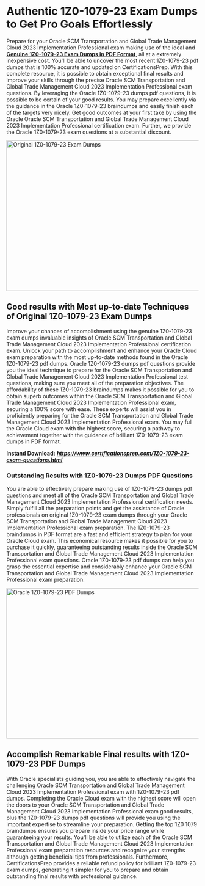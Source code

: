 <h1><strong>Authentic 1Z0-1079-23 Exam Dumps to Get Pro Goals Effortlessly</strong></h1>
<p>Prepare for your Oracle SCM Transportation and Global Trade Management Cloud 2023 Implementation Professional exam making use of the ideal and <a href="https://www.certificationsprep.com/1Z0-1079-23-exam-questions.html"><strong>Genuine 1Z0-1079-23 Exam Dumps in PDF Format</strong></a>, all at a extremely inexpensive cost. You'll be able to uncover the most recent 1Z0-1079-23 pdf dumps that is 100% accurate and updated on CertificationsPrep. With this complete resource, it is possible to obtain exceptional final results and improve your skills through the precise Oracle SCM Transportation and Global Trade Management Cloud 2023 Implementation Professional exam questions. By leveraging the Oracle 1Z0-1079-23 dumps pdf questions, it is possible to be certain of your good results. You may prepare excellently via the guidance in the Oracle 1Z0-1079-23 braindumps and easily finish each of the targets very nicely. Get good outcomes at your first take by using the Oracle Oracle SCM Transportation and Global Trade Management Cloud 2023 Implementation Professional certification exam. Further, we provide the Oracle 1Z0-1079-23 exam questions at a substantial discount.</p>
<p><img src="https://i.imgur.com/XTkKqDV.png" alt="Original 1Z0-1079-23 Exam Dumps" width="700" height="394" /></p>
<h2><strong>Good results with Most up-to-date Techniques of Original 1Z0-1079-23 Exam Dumps</strong></h2>
<p>Improve your chances of accomplishment using the genuine 1Z0-1079-23 exam dumps invaluable insights of Oracle SCM Transportation and Global Trade Management Cloud 2023 Implementation Professional certification exam. Unlock your path to accomplishment and enhance your Oracle Cloud exam preparation with the most up-to-date methods found in the Oracle 1Z0-1079-23 pdf dumps. Oracle 1Z0-1079-23 dumps pdf questions provide you the ideal technique to prepare for the Oracle SCM Transportation and Global Trade Management Cloud 2023 Implementation Professional test questions, making sure you meet all of the preparation objectives. The affordability of these 1Z0-1079-23 braindumps makes it possible for you to obtain superb outcomes within the Oracle SCM Transportation and Global Trade Management Cloud 2023 Implementation Professional exam, securing a 100% score with ease. These experts will assist you in proficiently preparing for the Oracle SCM Transportation and Global Trade Management Cloud 2023 Implementation Professional exam. You may full the Oracle Cloud exam with the highest score, securing a pathway to achievement together with the guidance of brilliant 1Z0-1079-23 exam dumps in PDF format.&nbsp;</p>
<p><strong>Instand Download:</strong>&nbsp;<strong><a href="https://www.certificationsprep.com/1Z0-1079-23-exam-questions.html"><em>https://www.certificationsprep.com/1Z0-1079-23-exam-questions.html</em></a></strong></p>
<h3><strong>Outstanding Results with 1Z0-1079-23 Dumps PDF Questions</strong></h3>
<p>You are able to effectively prepare making use of 1Z0-1079-23 dumps pdf questions and meet all of the Oracle SCM Transportation and Global Trade Management Cloud 2023 Implementation Professional certification needs. Simply fulfill all the preparation points and get the assistance of Oracle professionals on original 1Z0-1079-23 exam dumps through your Oracle SCM Transportation and Global Trade Management Cloud 2023 Implementation Professional exam preparation. The 1Z0-1079-23 braindumps in PDF format are a fast and efficient strategy to plan for your Oracle Cloud exam. This economical resource makes it possible for you to purchase it quickly, guaranteeing outstanding results inside the Oracle SCM Transportation and Global Trade Management Cloud 2023 Implementation Professional exam questions. Oracle 1Z0-1079-23 pdf dumps can help you grasp the essential expertise and considerably enhance your Oracle SCM Transportation and Global Trade Management Cloud 2023 Implementation Professional exam preparation.</p>
<p><a href="https://www.certificationsprep.com/1Z0-1079-23-exam-questions.html"><img src="https://i.imgur.com/DQYUJ45.png" alt="Oracle 1Z0-1079-23 PDF Dumps" width="700" height="394" /></a></p>
<h2><strong>Accomplish Remarkable Final results with 1Z0-1079-23 PDF Dumps</strong></h2>
<p>With Oracle specialists guiding you, you are able to effectively navigate the challenging Oracle SCM Transportation and Global Trade Management Cloud 2023 Implementation Professional exam with 1Z0-1079-23 pdf dumps. Completing the Oracle Cloud exam with the highest score will open the doors to your Oracle SCM Transportation and Global Trade Management Cloud 2023 Implementation Professional exam good results, plus the 1Z0-1079-23 dumps pdf questions will provide you using the important expertise to streamline your preparation. Getting the top 1Z0 1079 braindumps ensures you prepare inside your price range while guaranteeing your results. You'll be able to utilize each of the Oracle SCM Transportation and Global Trade Management Cloud 2023 Implementation Professional exam preparation resources and recognize your strengths although getting beneficial tips from professionals. Furthermore, CertificationsPrep provides a reliable refund policy for brilliant 1Z0-1079-23 exam dumps, generating it simpler for you to prepare and obtain outstanding final results with professional guidance.</p>
